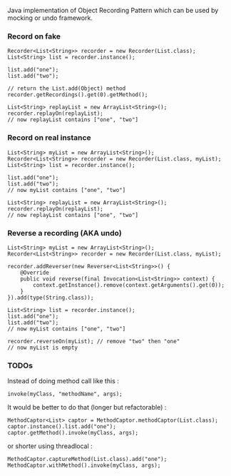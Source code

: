 Java implementation of Object Recording Pattern which can be used by mocking or undo framework.

### Record on fake ###

```
Recorder<List<String>> recorder = new Recorder(List.class);
List<String> list = recorder.instance();

list.add("one");
list.add("two");

// return the List.add(Object) method
recorder.getRecordings().get(0).getMethod();

List<String> replayList = new ArrayList<String>();
recorder.replayOn(replayList);
// now replayList contains ["one", "two"]
```

### Record on real instance ###

```
List<String> myList = new ArrayList<String>();
Recorder<List<String>> recorder = new Recorder(List.class, myList);
List<String> list = recorder.instance();

list.add("one");
list.add("two");
// now myList contains ["one", "two"]

List<String> replayList = new ArrayList<String>();
recorder.replayOn(replayList);
// now replayList contains ["one", "two"]
```

### Reverse a recording (AKA undo) ###

```
List<String> myList = new ArrayList<String>();
Recorder<List<String>> recorder = new Recorder(List.class, myList);

recorder.addReverser(new Reverser<List<String>>() {
    @Override
    public void reverse(final Invocation<List<String>> context) {
        context.getInstance().remove(context.getArguments().get(0));
    }
}).add(type(String.class));

List<String> list = recorder.instance();
list.add("one");
list.add("two");
// now myList contains ["one", "two"]

recorder.reverseOn(myList); // remove "two" then "one"
// now myList is empty
```

### TODOs ###

Instead of doing method call like this :

```
invoke(myClass, "methodName", args);
```

It would be better to do that (longer but refactorable) :

```
MethodCaptor<List> captor = MethodCaptor.methodCaptor(List.class);
captor.instance().list.add("one");
captor.getMethod().invoke(myClass, args);
```

or shorter using threadlocal :

```
MethodCaptor.captureMethod(List.class).add("one");
MethodCaptor.withMethod().invoke(myClass, args);
```